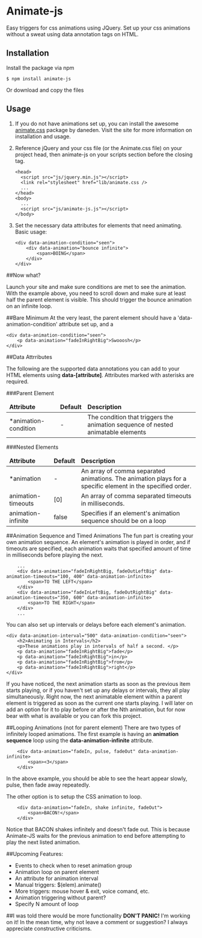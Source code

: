 # Animate-js
Easy triggers for css animations using JQuery. Set up your css animations without a sweat using data annotation tags on HTML.

## Installation
Install the package via npm
```
$ npm install animate-js
```
Or download and copy the files

## Usage
1. If you do not have animations set up, you can install the awesome [animate.css](https://github.com/daneden/animate.css) package by daneden. Visit the site for more information on installation and usage.
2. Reference jQuery and your css file (or the Animate.css file) on your project head, then animate-js on your scripts section before the closing </body> tag.

    ```
    <head>
      <script src="js/jquery.min.js"></script>
      <link rel="stylesheet" href="lib/animate.css />
      ...
    </head>
    <body>
      ...
      <script src="js/animate-js.js"></script>
    </body>
    ```
3. Set the necessary data attributes for elements that need animating. Basic usage: 

    ```
    <div data-animation-condition="seen">
        <div data-animation="bounce infinite">
            <span>BOING</span>
        </div>
    </div>
    ```

##Now what?

Launch your site and make sure conditions are met to see the animation. With the example above, you need to scroll down and make sure at least half the parent element is visible. This should trigger the bounce animation on an infinite loop.

##Bare Minimum
At the very least, the parent element should have a 'data-animation-condition' attribute set up, and a 
```
<div data-animation-condition="seen">
    <p data-animation="fadeInRightBig">Swooosh</p>
</div>
```

##Data Attrributes

The following are the supported data annotations you can add to your HTML elements using __data-[attribute]__. Attributes marked with asterisks are required.

###Parent Element

<table>
  <thead>
    <td><strong>Attribute</strong></td>
    <td><strong>Default</strong></td>
    <td><strong>Description</strong></td>
  </thead>

  <tr>
    <td>*animation-condition</td>
    <td>-</td>
    <td>The condition that triggers the animation sequence of nested animatable elements</td>
  </tr>
</table>

###Nested Elements

<table>
    <thead>
        <tr>
            <td><strong>Attribute</strong></td>
            <td><strong>Default</strong></td>
            <td><strong>Description</strong></td>
        </tr>
    </thead>
    <tbody>
        <tr>
            <td>*animation</td>
            <td>-</td>
            <td>An array of comma separated animations. The animation plays for a specific element in the specified order.</td>
        </tr>
        <tr>
            <td>animation-timeouts</td>
            <td>[0]</td>
            <td>An array of comma separated timeouts in milliseconds.</td>
        </tr>
        <tr>
            <td>animation-infinite</td>
            <td>false</td>
            <td>Specifies if an element's animation sequence should be on a loop</td>
        </tr>
    </tbody>
</table>

##Animation Sequence and Timed Animations
The fun part is creating your own animation sequence. An element's animation is played in order, and if timeouts are specified, each animation waits that specified amount of time in milliseconds before playing the next.
```
    ...
    <div data-animation="fadeInRightBig, fadeOutLeftBig" data-animation-timeouts="100, 400" data-animation-infinite>
        <span>TO THE LEFT</span>
    </div>
    <div data-animation="fadeInLeftBig, fadeOutRightBig" data-animation-timeouts="350, 600" data-animation-infinite>
        <span>TO THE RIGHT</span>
    </div>
    ...
```

You can also set up intervals or delays before each element's animation. 
```
<div data-animation-interval="500" data-animation-condition="seen">
    <h2>Animating in Intervals</h2>
    <p>These animations play in intervals of half a second. </p>
    <p data-animation="fadeInRightBig">fade</p>
    <p data-animation="fadeInRightBig">in</p>
    <p data-animation="fadeInRightBig">from</p>
    <p data-animation="fadeInRightBig">right</p>
</div>

```

If you have noticed, the next animation starts as soon as the previous item starts playing, or if you haven't set up any delays or intervals, they all play simultaneously. Right now, the next animatable element within a parent element is triggered as soon as the current one starts playing. I will later on add an option for it to play before or after the Nth animation, but for now bear with what is available or you can fork this project. 

##Looping Animations (not for parent element)
There are two types of infinitely looped animations. The first example is having an **animation sequence** loop using the **data-animation-infinite** attribute.

```
    <div data-animation="fadeIn, pulse, fadeOut" data-animation-infinite>
        <span><3</span>
    </div>
```
In the above example, you should be able to see the heart appear slowly, pulse, then fade away repeatedly.

The other option is to setup the CSS animation to loop.

```
    <div data-animation="fadeIn, shake infinite, fadeOut">
        <span>BACON!</span>
    </div>
```
Notice that BACON shakes infinitely and doesn't fade out. This is because Animate-JS waits for the previous animation to end before attempting to play the next listed animation.

##Upcoming Features:
- Events to check when to reset animation group
- Animation loop on parent element
- An attribute for animation interval
- Manual triggers: $(elem).animate()
- More triggers: mouse hover & exit, voice comand, etc.
- Animation triggering without parent?
- Specify N amount of loop

##I was told there would be more functionality
__DON'T PANIC!__ I'm working on it! In the mean time, why not leave a comment or suggestion? I always appreciate constructive criticisms.

